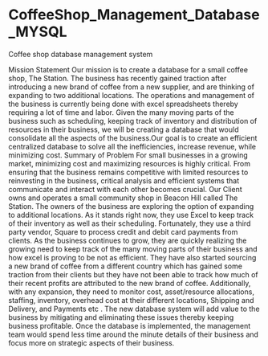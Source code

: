 # CoffeeShop_Management_Database_MYSQL
Coffee shop database management system

Mission Statement
Our mission is to create a database for a small coffee shop, The Station. The business
has recently gained traction after introducing a new brand of coffee from a new supplier,
and are thinking of expanding to two additional locations. The operations and
management of the business is currently being done with excel spreadsheets thereby
requiring a lot of time and labor. Given the many moving parts of the business such as
scheduling, keeping track of inventory and distribution of resources in their business,
we will be creating a database that would consolidate all the aspects of the
business.Our goal is to create an efficient centralized database to solve all the
inefficiencies, increase revenue, while minimizing cost.
Summary of Problem
For small businesses in a growing market, minimizing cost and maximizing resources is
highly critical. From ensuring that the business remains competitive with limited
resources to reinvesting in the business, critical analysis and efficient systems that
communicate and interact with each other becomes crucial.
Our Client owns and operates a small community shop in Beacon Hill called The
Station. The owners of the business are exploring the option of expanding to additional
locations. As it stands right now, they use Excel to keep track of their inventory as well
as their scheduling. Fortunately, they use a third party vendor, Square to process credit 
and debit card payments from clients. As the business continues to grow, they are
quickly realizing the growing need to keep track of the many moving parts of their
business and how excel is proving to be not as efficient. They have also started
sourcing a new brand of coffee from a different country which has gained some traction
from their clients but they have not been able to track how much of their recent profits
are attributed to the new brand of coffee.
Additionally, with any expansion, they need to monitor cost, asset/resource allocations,
staffing, inventory, overhead cost at their different locations, Shipping and Delivery, and
Payments etc . The new database system will add value to the business by mitigating
and eliminating these issues thereby keeping business profitable. Once the database is
implemented, the management team would spend less time around the minute details
of their business and focus more on strategic aspects of their business. 
